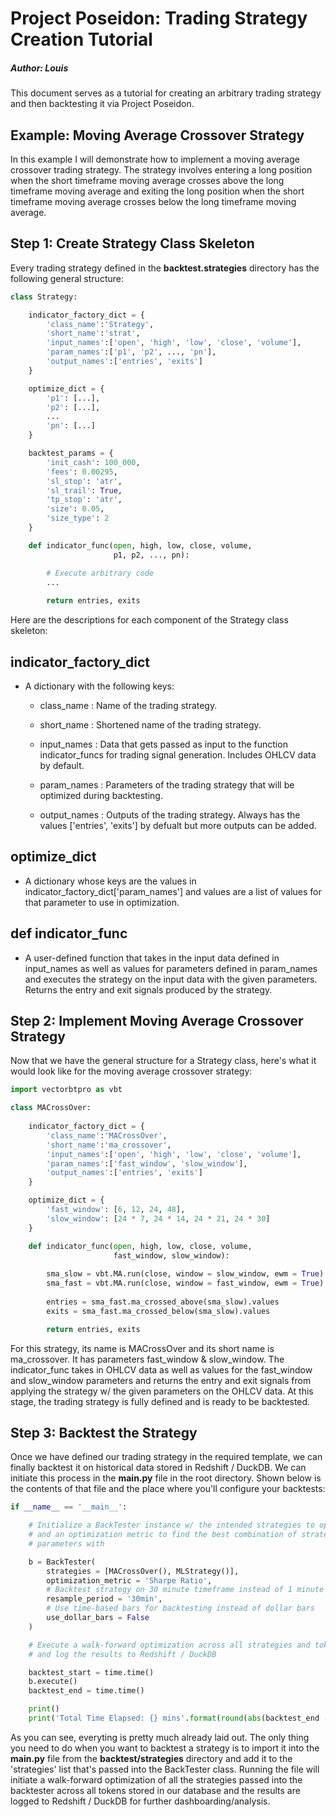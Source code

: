 # Project Poseidon: Trading Strategy Creation Tutorial
##### Author: Louis
This document serves as a tutorial for creating an arbitrary trading strategy and then backtesting it via Project Poseidon.

## Example: Moving Average Crossover Strategy
In this example I will demonstrate how to implement a moving average crossover trading strategy. The strategy involves entering a long position when the short timeframe moving average crosses above the long timeframe moving average and exiting the long position when the short timeframe moving average crosses below the long timeframe moving average.

## Step 1: Create Strategy Class Skeleton
Every trading strategy defined in the **backtest.strategies** directory has the following general structure:

```py
class Strategy:

    indicator_factory_dict = {
        'class_name':'Strategy',
        'short_name':'strat',
        'input_names':['open', 'high', 'low', 'close', 'volume'],
        'param_names':['p1', 'p2', ..., 'pn'],
        'output_names':['entries', 'exits']
    }

    optimize_dict = {
        'p1': [...],
        'p2': [...],
        ...
        'pn': [...]
    }

    backtest_params = {
        'init_cash': 100_000,
        'fees': 0.00295,
        'sl_stop': 'atr',
        'sl_trail': True,
        'tp_stop': 'atr',
        'size': 0.05,
        'size_type': 2
    }

    def indicator_func(open, high, low, close, volume,
                       p1, p2, ..., pn):

        # Execute arbitrary code
        ...
        
        return entries, exits
```

Here are the descriptions for each component of the Strategy class skeleton:

## indicator_factory_dict
- A dictionary with the following keys:

    - class_name : Name of the trading strategy.

    - short_name : Shortened name of the trading strategy.

    - input_names : Data that gets passed as input to the function indicator_funcs for trading signal generation.  Includes OHLCV data by default.

    - param_names : Parameters of the trading strategy that will be optimized during backtesting.

    - output_names : Outputs of the trading strategy.  Always has the values ['entries', 'exits'] by defualt but more outputs can be added.

## optimize_dict
- A dictionary whose keys are the values in indicator_factory_dict['param_names'] and values are a list of values for that parameter to use in optimization.

## def indicator_func
- A user-defined function that takes in the input data defined in input_names as well as values for parameters defined in param_names and executes the strategy on the input data with the given parameters.  Returns the entry and exit signals produced by the strategy.

## Step 2: Implement Moving Average Crossover Strategy
Now that we have the general structure for a Strategy class, here's what it would look like for the moving average crossover strategy:

```py
import vectorbtpro as vbt

class MACrossOver:
    
    indicator_factory_dict = {
        'class_name':'MACrossOver',
        'short_name':'ma_crossover',
        'input_names':['open', 'high', 'low', 'close', 'volume'],
        'param_names':['fast_window', 'slow_window'],
        'output_names':['entries', 'exits']
    }

    optimize_dict = {
        'fast_window': [6, 12, 24, 48],
        'slow_window': [24 * 7, 24 * 14, 24 * 21, 24 * 30]
    }

    def indicator_func(open, high, low, close, volume,
                       fast_window, slow_window):  
        
        sma_slow = vbt.MA.run(close, window = slow_window, ewm = True)       
        sma_fast = vbt.MA.run(close, window = fast_window, ewm = True)      
        
        entries = sma_fast.ma_crossed_above(sma_slow).values
        exits = sma_fast.ma_crossed_below(sma_slow).values

        return entries, exits     
```

For this strategy, its name is MACrossOver and its short name is ma_crossover.  It has parameters fast_window & slow_window.  The indicator_func takes in OHLCV data as well as values for the fast_window and slow_window parameters and returns the entry and exit signals from applying the strategy w/ the given parameters on the OHLCV data.  At this stage, the trading strategy is fully defined and is ready to be backtested.  

## Step 3: Backtest the Strategy
Once we have defined our trading strategy in the required template, we can finally backtest it on historical data stored in Redshift / DuckDB.  We can initiate this process in the **main.py** file in the root directory.  Shown below is the contents of that file and the place where you'll configure your backtests:

```py
if __name__ == '__main__': 

    # Initialize a BackTester instance w/ the intended strategies to optimize
    # and an optimization metric to find the best combination of strategy
    # parameters with

    b = BackTester(
        strategies = [MACrossOver(), MLStrategy()],
        optimization_metric = 'Sharpe Ratio',
        # Backtest strategy on 30 minute timeframe instead of 1 minute (default)
        resample_period = '30min',
        # Use time-based bars for backtesting instead of dollar bars
        use_dollar_bars = False
    )

    # Execute a walk-forward optimization across all strategies and tokens
    # and log the results to Redshift / DuckDB

    backtest_start = time.time()
    b.execute()
    backtest_end = time.time()

    print()
    print('Total Time Elapsed: {} mins'.format(round(abs(backtest_end - backtest_start) / 60.0, 2)))
```

As you can see, everyting is pretty much already laid out.  The only thing you need to do when you want to backtest a strategy is to import it into the **main.py** file from the **backtest/strategies** directory and add it to the 'strategies' list that's passed into the BackTester class.  Running the file will initiate a walk-forward optimization of all the strategies passed into the backtester across all tokens stored in our database and the results are logged to Redshift / DuckDB for further dashboarding/analysis.
